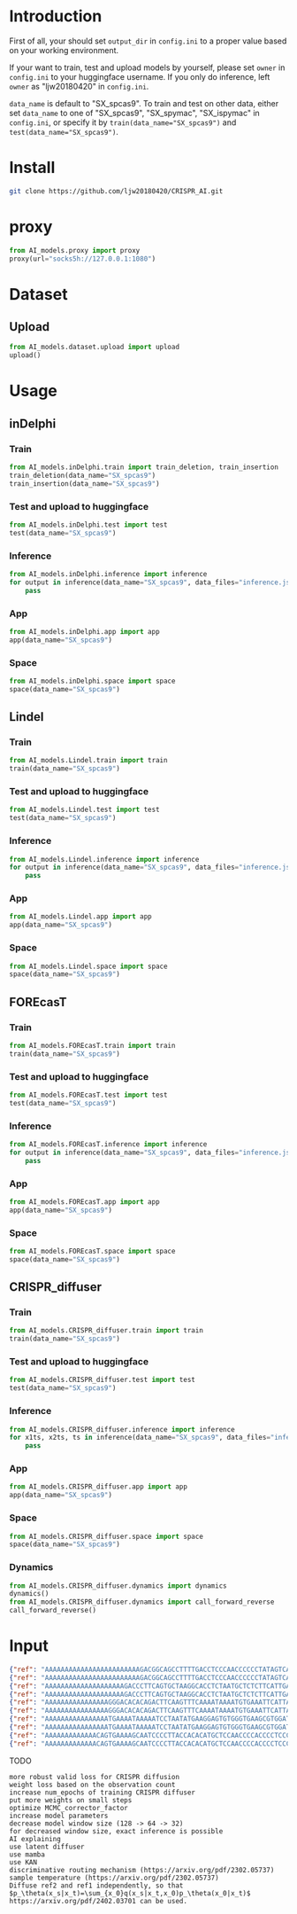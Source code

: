 # Introduction
First of all, your should set `output_dir` in `config.ini` to a proper value based on your working environment.

If your want to train, test and upload models by yourself, please set `owner` in `config.ini` to your huggingface username. If you only do inference, left `owner` as "ljw20180420" in `config.ini`.

`data_name` is default to "SX_spcas9". To train and test on other data, either set `data_name` to one of "SX_spcas9", "SX_spymac", "SX_ispymac" in `config.ini`, or specify it by `train(data_name="SX_spcas9")` and `test(data_name="SX_spcas9")`.



# Install
```bash
git clone https://github.com/ljw20180420/CRISPR_AI.git
```



# proxy
```python
from AI_models.proxy import proxy
proxy(url="socks5h://127.0.0.1:1080")
```



# Dataset
## Upload
```python
from AI_models.dataset.upload import upload
upload()
```



# Usage
## inDelphi
### Train
```python
from AI_models.inDelphi.train import train_deletion, train_insertion
train_deletion(data_name="SX_spcas9")
train_insertion(data_name="SX_spcas9")
```
### Test and upload to huggingface
```python
from AI_models.inDelphi.test import test
test(data_name="SX_spcas9")
```
### Inference
```python
from AI_models.inDelphi.inference import inference
for output in inference(data_name="SX_spcas9", data_files="inference.json.gz"):
    pass
```
### App
```python
from AI_models.inDelphi.app import app
app(data_name="SX_spcas9")
```
### Space
```python
from AI_models.inDelphi.space import space
space(data_name="SX_spcas9")
```


## Lindel
### Train
```python
from AI_models.Lindel.train import train
train(data_name="SX_spcas9")
```
### Test and upload to huggingface
```python
from AI_models.Lindel.test import test
test(data_name="SX_spcas9")
```
### Inference
```python
from AI_models.Lindel.inference import inference
for output in inference(data_name="SX_spcas9", data_files="inference.json.gz"):
    pass
```
### App
```python
from AI_models.Lindel.app import app
app(data_name="SX_spcas9")
```
### Space
```python
from AI_models.Lindel.space import space
space(data_name="SX_spcas9")
```

## FOREcasT
### Train
```python
from AI_models.FOREcasT.train import train
train(data_name="SX_spcas9")
```
### Test and upload to huggingface
```python
from AI_models.FOREcasT.test import test
test(data_name="SX_spcas9")
```
### Inference
```python
from AI_models.FOREcasT.inference import inference
for output in inference(data_name="SX_spcas9", data_files="inference.json.gz"):
    pass
```
### App
```python
from AI_models.FOREcasT.app import app
app(data_name="SX_spcas9")
```
### Space
```python
from AI_models.FOREcasT.space import space
space(data_name="SX_spcas9")
```


## CRISPR_diffuser
### Train
```python
from AI_models.CRISPR_diffuser.train import train
train(data_name="SX_spcas9")
```
### Test and upload to huggingface
```python
from AI_models.CRISPR_diffuser.test import test
test(data_name="SX_spcas9")
```
### Inference
```python
from AI_models.CRISPR_diffuser.inference import inference
for x1ts, x2ts, ts in inference(data_name="SX_spcas9", data_files="inference.json.gz"):
    pass
```
### App
```python
from AI_models.CRISPR_diffuser.app import app
app(data_name="SX_spcas9")
```
### Space
```python
from AI_models.CRISPR_diffuser.space import space
space(data_name="SX_spcas9")
```
### Dynamics
```python
from AI_models.CRISPR_diffuser.dynamics import dynamics
dynamics()
from AI_models.CRISPR_diffuser.dynamics import call_forward_reverse
call_forward_reverse()
```



# Input
```json
{"ref": "AAAAAAAAAAAAAAAAAAAAAAAAGACGGCAGCCTTTTGACCTCCCAACCCCCCTATAGTCAGATAGTCAAGAAGGGCATTATCTGGCTTACCTGAATCGTCCCAAGAATTTTCTTCGGTGAGCATTTGTGGAGACCCTGGGATGTAGGTTGGATTAAACTGTGATGGGTCCATCGGCGTCTTGACACAACACTAGGCTT", "cut": 100}
{"ref": "AAAAAAAAAAAAAAAAAAAAAAAAGACGGCAGCCTTTTGACCTCCCAACCCCCCTATAGTCAGATAGTCAAGAAGGGCATTATCTGGCTTACCTGAATCGTCCCGGGAATTTTCTTCGGTGAGCATTTGTGGAGACCCTGGGATGTAGGTTGGATTAAACTGTGATGGGTCCATCGGCGTCTTGACACAACACTAGGCTT", "cut": 100}
{"ref": "AAAAAAAAAAAAAAAAAAAAGACCCTTCAGTGCTAAGGCACCTCTAATGCTCTCTTCATTGACCTTATCCCGTTTAACTCCTCAGATGAACGCCTCACAGCTGAAAAGATGGATGAGCAGAGGCGGCAGAATGTTGCCTATCAGTACCTGTGCCGGCTGGAGGAGGCCAAGCGGTGAGCGGAGTCCAGGAAGATGGACTC", "cut": 100}
{"ref": "AAAAAAAAAAAAAAAAAAAAGACCCTTCAGTGCTAAGGCACCTCTAATGCTCTCTTCATTGACCTTATCCCGTTTAACTCCTCAGATGAACGCCTCACAGCTGAGGAGATGGATGAGCAGAGGCGGCAGAATGTTGCCTATCAGTACCTGTGCCGGCTGGAGGAGGCCAAGCGGTGAGCGGAGTCCAGGAAGATGGACTC", "cut": 100}
{"ref": "AAAAAAAAAAAAAAAAGGGACACACAGACTTCAAGTTTCAAAATAAAATGTGAAATTCATTAGCTCTGAAAACAATACTTACAACTGAAATGAACACATTTGTAAAATCTAATAATTCTGTCCATTGAAGAAATCGTCGAATAAAGGACTTAGGAGGGAGAAAAGCAACAGAGAGGTTAATGGCAGCAGAAAAATAAAGA", "cut": 100}
{"ref": "AAAAAAAAAAAAAAAAGGGACACACAGACTTCAAGTTTCAAAATAAAATGTGAAATTCATTAGCTCTGAAAACAATACTTACAACTGAAATGAACACATTTGTAGGATCTAATAATTCTGTCCATTGAAGAAATCGTCGAATAAAGGACTTAGGAGGGAGAAAAGCAACAGAGAGGTTAATGGCAGCAGAAAAATAAAGA", "cut": 100}
{"ref": "AAAAAAAAAAAAAAAATGAAAATAAAAATCCTAATATGAAGGAGTGTGGGTGAAGCGTGGATCACTGTTACTGAATCACCCTGCAGATGCTGTCATCCTATTGTAAAAGGTGAATGATAACAAGGAGCCGGAGCAGATCGCTTTTCAGGATGAGGACGAGGCCCAGCTGAACAAGGAGAACTGGACGGTTGTGAAGACTC", "cut": 100}
{"ref": "AAAAAAAAAAAAAAAATGAAAATAAAAATCCTAATATGAAGGAGTGTGGGTGAAGCGTGGATCACTGTTACTGAATCACCCTGCAGATGCTGTCATCCTATTGTGGAAGGTGAATGATAACAAGGAGCCGGAGCAGATCGCTTTTCAGGATGAGGACGAGGCCCAGCTGAACAAGGAGAACTGGACGGTTGTGAAGACTC", "cut": 100}
{"ref": "AAAAAAAAAAAAACAGTGAAAAGCAATCCCCTTACCACACATGCTCCAACCCCACCCCTCCCACCCTGCTGCCCCCATGTACACTTACACATTAGTGTGAAGCTAAAATTCATCAGTCTTGTAGCCAACTGCAAAGTTGCTCTGGGTCACTCGGGATTTTGCAGTCTCAAAATTCATCTGGTAGCCGGCCAGCCAGCCCT", "cut": 100}
{"ref": "AAAAAAAAAAAAACAGTGAAAAGCAATCCCCTTACCACACATGCTCCAACCCCACCCCTCCCACCCTGCTGCCCCCATGTACACTTACACATTAGTGTGAAGCTGGAATTCATCAGTCTTGTAGCCAACTGCAAAGTTGCTCTGGGTCACTCGGGATTTTGCAGTCTCAAAATTCATCTGGTAGCCGGCCAGCCAGCCCT", "cut": 100}
```





TODO
```list
more robust valid loss for CRISPR diffusion
weight loss based on the observation count
increase num_epochs of training CRISPR diffuser
put more weights on small steps
optimize MCMC_corrector_factor
increase model parameters
decrease model window size (128 -> 64 -> 32)
for decreased window size, exact inference is possible
AI explaining
use latent diffuser
use mamba
use KAN
discriminative routing mechanism (https://arxiv.org/pdf/2302.05737)
sample temperature (https://arxiv.org/pdf/2302.05737)
Diffuse ref2 and ref1 independently, so that $p_\theta(x_s|x_t)=\sum_{x_0}q(x_s|x_t,x_0)p_\theta(x_0|x_t)$ https://arxiv.org/pdf/2402.03701 can be used.
```
